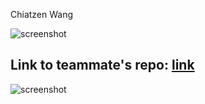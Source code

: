 Chiatzen Wang

![screenshot](https://i.imgur.com/ImZwGVp.png)
## Link to teammate's repo: [link](https://github.com/kris20012/ECE444-F2022-Lab1)
![screenshot](https://i.imgur.com/oA08taK.png)